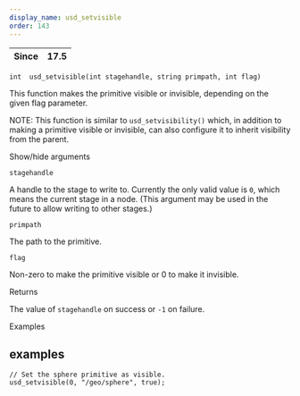 ```yaml
---
display_name: usd_setvisible
order: 143
---
```

| Since | 17.5 |
| --- | --- |

`int  usd_setvisible(int stagehandle, string primpath, int flag)`

This function makes the primitive visible or invisible, depending on the given flag parameter.

NOTE: This function is similar to `usd_setvisibility()` which, in addition to making a primitive visible or invisible, can also configure it to inherit visibility from the parent.

Show/hide arguments

`stagehandle`

A handle to the stage to write to. Currently the only valid value is `0`, which means the current stage in a node. (This argument may be used in the future to allow writing to other stages.)

`primpath`

The path to the primitive.

`flag`

Non-zero to make the primitive visible or 0 to make it invisible.

Returns

The value of `stagehandle` on success or `-1` on failure.

Examples

## examples

```vex
// Set the sphere primitive as visible.
usd_setvisible(0, "/geo/sphere", true);

```

